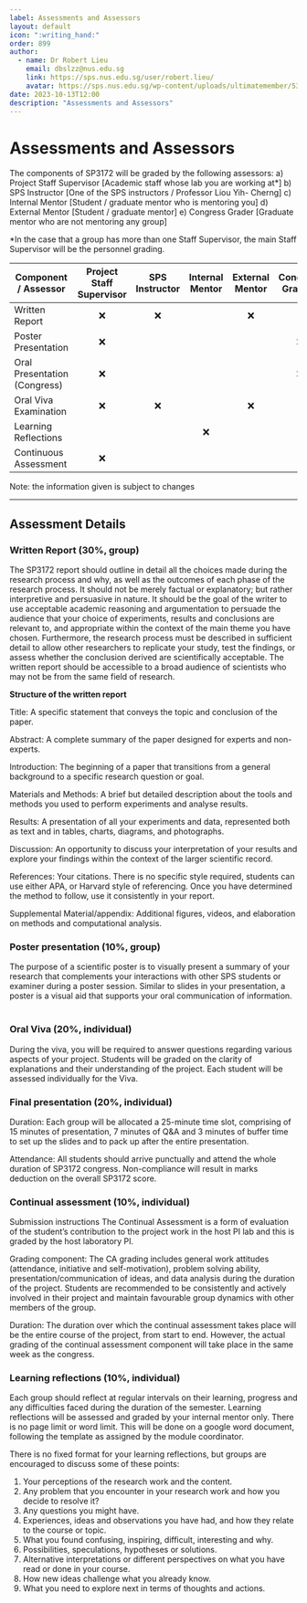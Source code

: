 ```yaml
---
label: Assessments and Assessors
layout: default
icon: ":writing_hand:"
order: 899
author:
  - name: Dr Robert Lieu
    email: dbslzz@nus.edu.sg
    link: https://sps.nus.edu.sg/user/robert.lieu/
    avatar: https://sps.nus.edu.sg/wp-content/uploads/ultimatemember/53/profile_photo.jpg
date: 2023-10-13T12:00
description: "Assessments and Assessors"
---
```


# Assessments and Assessors

The components of SP3172 will be graded by the following assessors: 
a) 	Project Staff Supervisor 	[Academic staff whose lab you are working at*] 
b) 	SPS Instructor			[One of the SPS instructors / Professor Liou Yih- Cherng] 
c) 	Internal Mentor 		[Student / graduate mentor who is mentoring you] 
d)	External Mentor 		[Student / graduate mentor] 
e) 	Congress Grader 		[Graduate mentor who are not mentoring any group] 

*In the case that a group has more than one Staff Supervisor, the main Staff Supervisor will be the personnel grading.


| Component / Assessor         | Project Staff Supervisor | SPS Instructor | Internal Mentor | External Mentor | Congress Graders |
|------------------------------|:------------------------:|:--------------:|:---------------:|:---------------:|:----------------:|
| Written Report               |:x:                       |:x:             |                 |:x:              |                  |
| Poster Presentation          |:x:                       |                |                 |                 |:x:               |
| Oral Presentation (Congress) |:x:                       |                |                 |                 |:x:               |
| Oral Viva Examination        |:x:                       |:x:             |                 |:x:              |                  |
| Learning Reflections         |                          |                |:x:              |                 |                  |
| Continuous Assessment        |:x:                       |                |                 |                 |                  |

Note: the information given is subject to changes

---

## Assessment Details

### Written Report (30%, group) 
The SP3172 report should outline in detail all the choices made during the research process and why, as well as the outcomes of each phase of the research process. It should not be merely factual or explanatory; but rather interpretive and persuasive in nature. It should be the goal of the writer to use acceptable academic reasoning and argumentation to persuade the audience that your choice of experiments, results and conclusions are relevant to, and appropriate within the context of the main theme you have chosen. Furthermore, the research process must be described in sufficient detail to allow other researchers to replicate your study, test the findings, or assess whether the conclusion derived are scientifically acceptable. The written report should be accessible to a broad audience of scientists who may not be from the same field of research. 

**Structure of the written report**
 
Title: A specific statement that conveys the topic and conclusion of the paper. 

Abstract: A complete summary of the paper designed for experts and non-experts. 

Introduction: The beginning of a paper that transitions from a general background to a specific research question or goal. 

Materials and Methods: A brief but detailed description about the tools and methods you used to perform experiments and analyse results. 

Results: A presentation of all your experiments and data, represented both as text and in tables, charts, diagrams, and photographs. 

Discussion: An opportunity to discuss your interpretation of your results and explore your findings within the context of the larger scientific record. 

References: Your citations. There is no specific style required, students can use either APA, or Harvard style of referencing. Once you have determined the method to follow, use it consistently in your report. 

Supplemental Material/appendix: Additional figures, videos, and elaboration on methods and computational analysis.

### Poster presentation (10%, group) 

The purpose of a scientific poster is to visually present a summary of your research that complements your interactions with other SPS students or examiner during a poster session. Similar to slides in your presentation, a poster is a visual aid that supports your oral communication of information. 
 
### Oral Viva (20%, individual) 

During the viva, you will be required to answer questions regarding various aspects of your project. Students will be graded on the clarity of explanations and their understanding of the project. Each student will be assessed individually for the Viva. 

### Final presentation (20%, individual) 

Duration: Each group will be allocated a 25-minute time slot, comprising of 15 minutes of presentation, 7 minutes of Q&A and 3 minutes of buffer time to set up the slides and to pack up after the entire presentation. 

Attendance: All students should arrive punctually and attend the whole duration of SP3172 congress. Non-compliance will result in marks deduction on the overall SP3172 score. 

### Continual assessment (10%, individual) 

Submission instructions 
The Continual Assessment is a form of evaluation of the student’s contribution to the project work in the host PI lab and this is graded by the host laboratory PI. 

Grading component: The CA grading includes general work attitudes (attendance, initiative and self-motivation), problem solving ability, presentation/communication of ideas, and data analysis during the duration of the project. Students are recommended to be consistently and actively involved in their project and maintain favourable group dynamics with other members of the group. 

Duration: The duration over which the continual assessment takes place will be the entire course of the project, from start to end. However, the actual grading of the continual assessment component will take place in the same week as the congress. 

### Learning reflections (10%, individual) 

Each group should reflect at regular intervals on their learning, progress and any difficulties faced during the duration of the semester. Learning reflections will be assessed and graded by your internal mentor only. There is no page limit or word limit. This will be done on a google word document, following the template as assigned by the module coordinator. 

There is no fixed format for your learning reflections, but groups are encouraged to discuss some of these points: 
1. Your perceptions of the research work and the content. 
2. Any problem that you encounter in your research work and how you decide to resolve it? 
3. Any questions you might have. 
4. Experiences, ideas and observations you have had, and how they relate to the course or topic. 
5. What you found confusing, inspiring, difficult, interesting and why. 
6. Possibilities, speculations, hypotheses or solutions. 
7. Alternative interpretations or different perspectives on what you have read or done in your course. 
8. How new ideas challenge what you already know. 
9. What you need to explore next in terms of thoughts and actions. 
